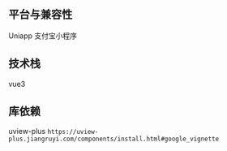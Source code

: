 ## 平台与兼容性
Uniapp 支付宝小程序

## 技术栈
vue3

## 库依赖
uview-plus
`https://uview-plus.jiangruyi.com/components/install.html#google_vignette`

